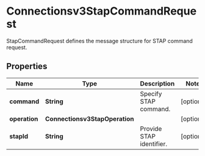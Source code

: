 

# Connectionsv3StapCommandRequest

StapCommandRequest defines the message structure for STAP command request.

## Properties

| Name | Type | Description | Notes |
|------------ | ------------- | ------------- | -------------|
|**command** | **String** | Specify STAP command. |  [optional] |
|**operation** | **Connectionsv3StapOperation** |  |  [optional] |
|**stapId** | **String** | Provide STAP identifier. |  [optional] |



